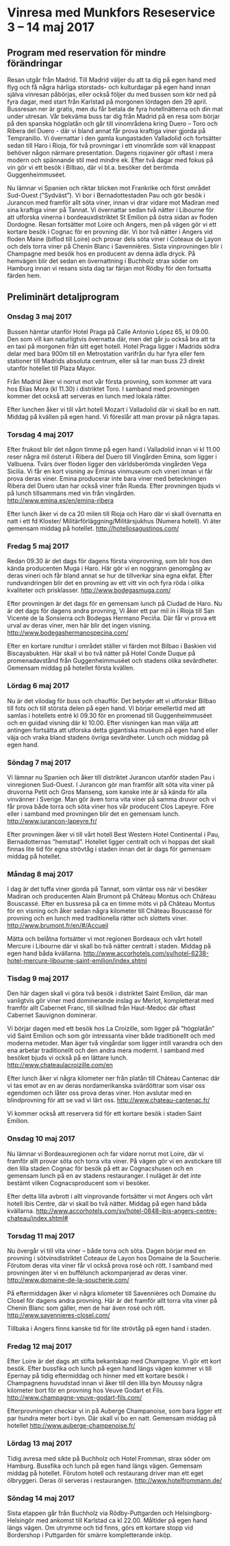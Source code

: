 # Vinresa med Munkfors Reseservice 3 – 14 maj 2017

## Program med reservation för mindre förändringar
Resan utgår från Madrid. Till Madrid väljer du att ta dig på egen hand med flyg och få några härliga
storstads- och kulturdagar på egen hand innan själva vinresan påbörjas, eller också följer du med
bussen som kör ned på fyra dagar, med start från Karlstad på morgonen lördagen den 29 april.
Bussresan ner är gratis, men du får betala de fyra hotellnätterna och din mat under utresan.
Vår bekväma buss tar dig från Madrid på en resa som börjar på den spanska högplatån och går till
vinområdena kring Duero – Toro och Ribera del Duero - där vi bland annat får prova kraftiga viner
gjorda på Tempranillo. Vi övernattar i den gamla kungastaden Valladolid och fortsätter sedan till
Haro i Rioja, för två provningar i ett vinområde som väl knappast behöver någon närmare
presentation. Dagens riojaviner gör oftast i mera modern och spännande stil med mindre ek. Efter
två dagar med fokus på vin gör vi ett besök i Bilbao, där vi bl.a. besöker det berömda
Guggenheimmuséet.

Nu lämnar vi Spanien och riktar blicken mot Frankrike och först området Sud-Ouest (”Sydväst”).
Vi bor i Bernadottestaden Pau och gör besök i Jurancon med framför allt söta viner, innan vi drar
vidare mot Madiran med sina kraftiga viner på Tannat. Vi övernattar sedan två nätter i Libourne för
att utforska vinerna i bordeauxdistriktet St Emilion på östra sidan av floden Dordogne.
Resan fortsätter mot Loire och Angers, men på vägen gör vi ett kortare besök i Cognac för en
provning där. Vi bor två nätter i Angers vid floden Maine (biflod till Loire) och provar dels söta
viner i Coteaux de Layon och dels torra viner på Chenin Blanc i Savennières. Sista vinprovningen
blir i Champagne med besök hos en producent av denna ädla dryck.
På hemvägen blir det sedan en övernattning i Buchholz strax söder om Hamburg innan vi resans
sista dag tar färjan mot Rödby för den fortsatta färden hem.

## Preliminärt detaljprogram

### Onsdag 3 maj 2017

Bussen hämtar utanför Hotel Praga på Calle Antonio López 65, kl 09.00. Den som vill kan
naturligtvis övernatta där, men det går ju också bra att ta en taxi på morgonen från sitt eget hotell.
Hotel Praga ligger i Madrids södra delar med bara 900m till en Metrostation varifrån du har fyra
eller fem stationer till Madrids absoluta centrum, eller så tar man buss 23 direkt utanför hotellet till
Plaza Mayor.

Från Madrid åker vi norrut mot vår första provning, som kommer att vara hos Elias Mora (kl
11.30) i distriktet Toro. I samband med provningen kommer det också att serveras en lunch med
lokala rätter.

Efter lunchen åker vi till vårt hotell Mozart i Valladolid där vi skall bo en natt. Middag på kvällen
på egen hand. Vi föreslår att man provar på några tapas.

### Torsdag 4 maj 2017

Efter frukost blir det någon timme på egen hand i Valladolid innan vi kl 11.00 reser några mil 
österut i Ribera del Duero till Vingården Emina, som ligger i Valbuena. Tvärs över floden ligger
den världsberömda vingården Vega Sicilia. Vi får en kort visning av Eminas vinmuseum och vineri
innan vi får prova deras viner. Emina producerar inte bara viner med beteckningen Ribera del Duero
utan har också viner från Rueda. Efter provningen bjuds vi på lunch tillsammans med vin från
vingården.
http://www.emina.es/en/emina-ribera

Efter lunch åker vi de ca 20 milen till Rioja och Haro där vi skall övernatta en natt i ett fd Kloster/
Militärförläggning/Militärsjukhus (Numera hotell). Vi äter gemensam middag på hotellet.
http://hotellosagustinos.com/

### Fredag 5 maj 2017
Redan 09.30 är det dags för dagens första vinprovning, som blir hos den kända producenten Muga i
Haro. Här gör vi en noggrann genomgång av deras vineri och får bland annat se hur de tillverkar
sina egna ekfat. Efter rundvandringen blir det en provning av ett vitt vin och fyra röda i olika
kvaliteter och prisklasser.
http://www.bodegasmuga.com/

Efter provningen är det dags för en gemensam lunch på Ciudad de Haro.
Nu är det dags för dagens andra provning, Vi åker ett par mil in i Rioja till San Vicente de la
Sonsierra och Bodegas Hermano Peciña. Där får vi prova ett urval av deras viner, men här blir det
ingen visning.
http://www.bodegashermanospecina.com/

Efter en kortare rundtur i området ställer vi färden mot Bilbao i Baskien vid Biscayabukten. Här
skall vi bo två nätter på Hotel Conde Duque på promenadavstånd från Guggenheimmuséet och
stadens olika sevärdheter. Gemensam middag på hotellet första kvällen.

### Lördag 6 maj 2017
Nu är det vilodag för buss och chaufför. Det betyder att vi utforskar Bilbao till fots och till största
delen på egen hand. Vi börjar emellertid med att samlas i hotellets entré kl 09.30 för en promenad
till Guggenheimmuséet och en guidad visning där kl 10.00. Efter visningen kan man välja att
antingen fortsätta att utforska detta gigantiska muséum på egen hand eller väja och vraka bland
stadens övriga sevärdheter. Lunch och middag på egen hand.

### Söndag 7 maj 2017
Vi lämnar nu Spanien och åker till distriktet Jurancon utanför staden Pau i vinregionen Sud-Ouest. I
Jurancon gör man framför allt söta vita viner på druvorna Petit och Gros Manseng, som kanske inte
är så kända för alla vinvänner i Sverige. Man gör även torra vita viner på samma druvor och vi får
prova både torra och söta viner hos vår producent Clos Lapeyre. Före eller i samband med
provningen blir det en gemensam lunch.
http://www.jurancon-lapeyre.fr/

Efter provningen åker vi till vårt hotell Best Western Hotel Continental i Pau, Bernadotternas
”hemstad”. Hotellet ligger centralt och vi hoppas det skall finnas lite tid för egna strövtåg i staden
innan det är dags för gemensam middag på hotellet.

### Måndag 8 maj 2017
I dag är det tuffa viner gjorda på Tannat, som väntar oss när vi besöker Madiran och producenten
Alain Brumont på Château Montus och Château Bouscassé. Efter en bussresa på ca en timme möts
vi på Château Montus för en visning och åker sedan några kilometer till Château Bouscassé för 
provning och en lunch med traditionella rätter och slottets viner.
http://www.brumont.fr/en/#/Accueil

Mätta och belåtna fortsätter vi mot regionen Bordeaux och vårt hotell Mercure i Libourne där vi
skall bo två nätter centralt i staden. Middag på egen hand båda kvällarna.
http://www.accorhotels.com/sv/hotel-6238-hotel-mercure-libourne-saint-emilion/index.shtml

### Tisdag 9 maj 2017
Den här dagen skall vi göra två besök i distriktet Saint Emilion, där man vanligtvis gör viner med
dominerande inslag av Merlot, kompletterat med framför allt Cabernet Franc, till skillnad från
Haut-Medoc där oftast Cabernet Sauvignon dominerar.

Vi börjar dagen med ett besök hos La Croizille, som ligger på ”högplatån” vid Saint Emilion och
som gör intressanta viner både traditionellt och med moderna metoder. Man äger två vingårdar som
ligger intill varandra och den ena arbetar traditionellt och den andra mera modernt. I samband med
besöket bjuds vi också på en lättare lunch.
http://www.chateaulacroizille.com/en

Efter lunch åker vi några kilometer ner från platån till Château Cantenac där vi tas emot av en av
deras nordamerikanska svärdöttrar som visar oss egendomen och låter oss prova deras viner. Hon
avslutar med en blindprovning för att se vad vi lärt oss.
http://www.chateau-cantenac.fr/

Vi kommer också att reservera tid för ett kortare besök i staden Saint Emilion.

### Onsdag 10 maj 2017
Nu lämnar vi Bordeauxregionen och far vidare norrut mot Loire, där vi framför allt provar söta och
torra vita viner. På vägen gör vi en avstickare till den lilla staden Cognac för besök på ett av
Cognacshusen och en gemensam lunch på en av stadens restauranger. I nuläget är det inte bestämt
vilken Cognacsproducent som vi besöker.

Efter detta lilla avbrott i allt vinprovande fortsätter vi mot Angers och vårt hotell Ibis Centre, där vi
skall bo två nätter. Middag på egen hand båda kvällarna.
http://www.accorhotels.com/sv/hotel-0848-ibis-angers-centre-chateau/index.shtml#

### Torsdag 11 maj 2017
Nu övergår vi till vita viner – både torra och söta. Dagen börjar med en provning i sötvinsdistriktet
Coteaux de Layon hos Domaine de la Soucherie. Förutom deras vita viner får vi också prova rosé
och rött. I samband med provningen äter vi en buffélunch ackompanjerad av deras viner.
http://www.domaine-de-la-soucherie.com/

På eftermiddagen åker vi några kilometer till Savennières och Domaine du Closel för dagens andra
provning. Här är det framför allt torra vita viner på Chenin Blanc som gäller, men de har även rosé
och rött.
http://www.savennieres-closel.com/

Tillbaka i Angers finns kanske tid för lite strövtåg på egen hand i staden.

### Fredag 12 maj 2017
Efter Loire är det dags att stifta bekantskap med Champagne. Vi gör ett kort besök. Efter bussfika
och lunch på egen hand längs vägen kommer vi till Epernay på tidig eftermiddag och hinner med ett
kortare besök i Champagnens huvudstad innan vi åker till den lilla byn Moussy några kilometer bort
för en provning hos Veuve Godart et Fils.
http://www.champagne-veuve-godart-fils.com/

Efterprovningen checkar vi in på Auberge Champanoise, som bara ligger ett par hundra meter bort i
byn. Där skall vi bo en natt. Gemensam middag på hotellet
http://www.auberge-champenoise.fr/

### Lördag 13 maj 2017
Tidig avresa med sikte på Buchholz och Hotel Fromman, strax söder om Hamburg. Bussfika och
lunch på egen hand längs vägen. Gemensam middag på hotellet. Förutom hotell och restaurang
driver man ett eget ölbryggeri. Deras öl serveras i restaurangen.
http://www.hotelfrommann.de/

### Söndag 14 maj 2017
Sista etappen går från Buchholz via Rödby-Puttgarden och Helsingborg-Helsingör med ankomst till
Karlstad ca kl 22.00. Måltider på egen hand längs vägen. Om utrymme och tid finns, görs ett
kortare stopp vid Bordershop i Puttgarden för smärre kompletterande inköp.
